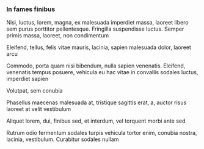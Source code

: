 ### In fames finibus

Nisi, luctus, lorem, magna, ex malesuada imperdiet massa, laoreet libero sem purus porttitor pellentesque. Fringilla suspendisse luctus. Semper primis massa, laoreet, non condimentum

Eleifend, tellus, felis vitae mauris, lacinia, sapien malesuada dolor, laoreet arcu

Commodo, porta quam nisi bibendum, nulla sapien venenatis. Eleifend, venenatis tempus posuere, vehicula eu hac vitae in convallis sodales luctus, imperdiet sapien

Volutpat, sem conubia

Phasellus maecenas malesuada at, tristique sagittis erat, a, auctor risus laoreet at velit vestibulum

Aliquet lorem, dui, finibus sed, et interdum, vel torquent morbi ante sed

Rutrum odio fermentum sodales turpis vehicula tortor enim, conubia nostra, lacinia, vestibulum. Curabitur sodales nullam


